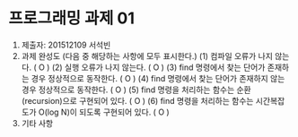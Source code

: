 # 프로그래밍 과제 01

1. 제출자:   201512109 서석빈
2. 과제 완성도 (다음 중 해당하는 사항에 모두 표시한다.)
	(1) 컴파일 오류가 나지 않는다. ( O   )
	(2) 실행 오류가 나지 않는다. (   O )
	(3) find 명령에서 찾는 단어가 존재하는 경우 정상적으로 동작한다. (  O   )
	(4) find 명령에서 찾는 단어가 존재하지 않는 경우 정상적으로 동작한다. (  O  )
	(5) find 명령을 처리하는 함수는 순환(recursion)으로 구현되어 있다. (   O  )
	(6) find 명령을 처리하는 함수는 시간복잡도가 O(log N)이 되도록 구현되어 있다.  ( O    )
3. 기타 사항 


